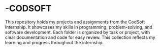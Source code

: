 # -CODSOFT
This repository holds my projects and assignments from the CodSoft Internship. It showcases my skills in programming, problem-solving, and software development. Each folder is organized by task or project, with clear documentation and code for easy review. This collection reflects my learning and progress throughout the internship. 

